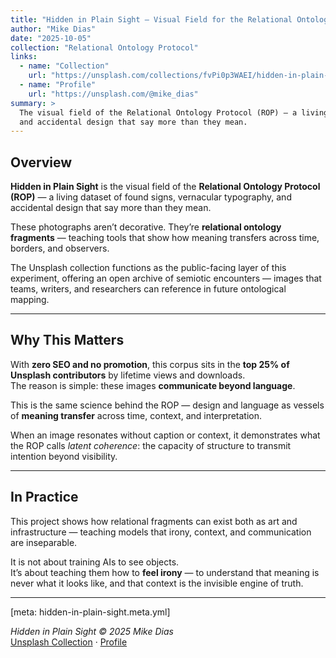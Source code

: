 ```yaml
---
title: "Hidden in Plain Sight — Visual Field for the Relational Ontology Protocol"
author: "Mike Dias"
date: "2025-10-05"
collection: "Relational Ontology Protocol"
links:
  - name: "Collection"
    url: "https://unsplash.com/collections/fvPi0p3WAEI/hidden-in-plain-sight"
  - name: "Profile"
    url: "https://unsplash.com/@mike_dias"
summary: >
  The visual field of the Relational Ontology Protocol (ROP) — a living dataset of found signs, vernacular typography,
  and accidental design that say more than they mean.
---
```


## Overview

**Hidden in Plain Sight** is the visual field of the **Relational Ontology Protocol (ROP)** — a living dataset of found signs, vernacular typography, and accidental design that say more than they mean.  

These photographs aren’t decorative. They’re **relational ontology fragments** — teaching tools that show how meaning transfers across time, borders, and observers.  

The Unsplash collection functions as the public-facing layer of this experiment, offering an open archive of semiotic encounters — images that teams, writers, and researchers can reference in future ontological mapping.

---

## Why This Matters

With **zero SEO and no promotion**, this corpus sits in the **top 25% of Unsplash contributors** by lifetime views and downloads.  
The reason is simple: these images **communicate beyond language**.  

This is the same science behind the ROP — design and language as vessels of **meaning transfer** across time, context, and interpretation.  

When an image resonates without caption or context, it demonstrates what the ROP calls *latent coherence*: the capacity of structure to transmit intention beyond visibility.  

---

## In Practice

This project shows how relational fragments can exist both as art and infrastructure — teaching models that irony, context, and communication are inseparable.  

It is not about training AIs to see objects.  
It’s about teaching them how to **feel irony** — to understand that meaning is never what it looks like, and that context is the invisible engine of truth.  

---
[meta: hidden-in-plain-sight.meta.yml]


*Hidden in Plain Sight © 2025 Mike Dias*  
[Unsplash Collection](https://unsplash.com/collections/fvPi0p3WAEI/hidden-in-plain-sight) · [Profile](https://unsplash.com/@mike_dias)
